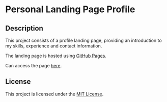 # Personal Landing Page Profile

## Description

This project consists of a profile landing page, providing an introduction to my skills, experience and contact information.

The landing page is hosted using [GitHub Pages](https://pages.github.com/).

Can access the page [here](https://FabricioWashington.github.io/profile-landing-page).

## License

This project is licensed under the [MIT License](/LICENSE.md).
